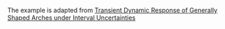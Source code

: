 The example is adapted from [Transient Dynamic Response of Generally Shaped Arches under Interval Uncertainties](https://doi.org/10.3390/app14135918)
